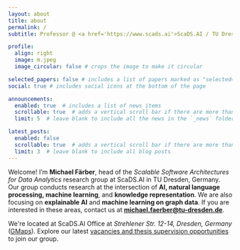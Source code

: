 ```yaml
---
layout: about
title: about
permalink: /
subtitle: Professor @ <a href='https://www.scads.ai'>ScaDS.AI / TU Dresden</a>, michael.faerber@tu-dresden.de.

profile:
  align: right
  image: m.jpeg
  image_circular: false # crops the image to make it circular

selected_papers: false # includes a list of papers marked as "selected={true}"
social: true # includes social icons at the bottom of the page

announcements:
  enabled: true  # includes a list of news items
  scrollable: true  # adds a vertical scroll bar if there are more than 3 news items
  limit: 5  # leave blank to include all the news in the `_news` folder

latest_posts:
  enabled: false
  scrollable: true  # adds a vertical scroll bar if there are more than 3 new posts
  limit: 3  # leave blank to include all blog posts
---
```


Welcome! I’m **Michael Färber**, head of the _Scalable Software Architectures for Data Analytics_ research group at ScaDS.AI in TU Dresden, Germany. Our group conducts research at the intersection of **AI, natural language processing, machine learning**, and **knowledge representation**. We are also focusing on **explainable AI** and **machine learning on graph data**. If you are interested in these areas, contact us at **michael.faerber@tu-dresden.de**.

We're located at ScaDS.AI Office at _Strehlener Str. 12-14, Dresden, Germany_ (<a href='https://maps.app.goo.gl/uFTw5hc9hp35bbWf6'>GMaps</a>). Explore our latest <a href='https://faerber-lab.github.io/vacancies/'>vacancies and thesis supervision opportunities</a> to join our group.
